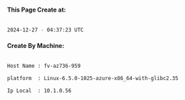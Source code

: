 
   
#### This Page Create at:

```bash

2024-12-27 - 04:37:23 UTC

```

#### Create By Machine:

```bash

Host Name : fv-az736-959

platform  : Linux-6.5.0-1025-azure-x86_64-with-glibc2.35

Ip Local  : 10.1.0.56

```


